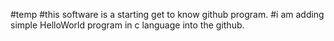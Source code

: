 #temp
#this software is a starting get to know github program.
#i am adding simple HelloWorld program in c language into the github.
